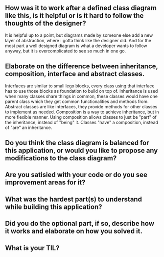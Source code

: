 ## How was it to work after a defined class diagram like this, is it helpful or is it hard to follow the thoughts of the designer?
It is helpful up to a point, but diagrams made by someone else add a new layer of abstraction, where i gotta think like the designer did.
And for the most part a well designed diagram is what a developer wants
to follow anyway, but it is overcomplicated to see so much in one go.



## Elaborate on the difference between inheritance, composition, interface and abstract classes.
Interfaces are similar to small lego blocks, every class using that
interface has to use those blocks as foundation to build on top of.
Inheritance is used when many classes share things in common, these
classes would have one parent class which they get common functionalities
and methods from.
Abstract classes are like interfaces, they provide methods for other classes
to implement as needed.
Composition is a way to achieve inheritance, but in more flexible manner.
Using composition allows classes to just be "part" of the inheritance,
instead of "being" it. Classes "have" a composition, instead of "are" an
inheritance.


## Do you think the class diagram is balanced for this application, or would you like to propose any modifications to the class diagram?





## Are you satisied with your code or do you see improvement areas for it?


## What was the hardest part(s) to understand while building this application?


## Did you do the optional part, if so, describe how it works and elaborate on how you solved it.


## What is your TIL?